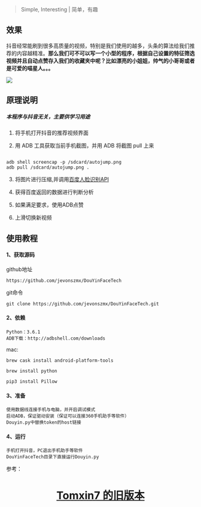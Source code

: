 > Simple, Interesting | 简单，有趣

## 效果
抖音经常能刷到很多高质量的视频，特别是我们使用的越多，头条的算法给我们推荐的内容越精准。**那么我们可不可以写一个小型的程序，根据自己设置的特征筛选视频并且自动点赞存入我们的收藏夹中呢？比如漂亮的小姐姐，帅气的小哥哥或者是可爱的喵星人。。。**
<!--more-->


![](https://github.com/tomxin7/DouYinFaceTech/raw/master/20180418_000727.gif)
## 原理说明

##### 本程序与抖音无关，主要供学习用途

1. 将手机打开抖音的推荐视频界面

2. 用 ADB 工具获取当前手机截图，并用 ADB 将截图 pull 上来
```shell

adb shell screencap -p /sdcard/autojump.png
adb pull /sdcard/autojump.png .

```

3. 将图片进行压缩,并调用[百度人脸识别API](http://ai.baidu.com/tech/face)


4. 获得百度返回的数据进行判断分析

5. 如果满足要求，使用ADB点赞

6. 上滑切换新视频 





## 使用教程


#### 1、获取源码
github地址
```
https://github.com/jevonszmx/DouYinFaceTech
```
git命令
```
git clone https://github.com/jevonszmx/DouYinFaceTech.git
```
#### 2、依赖
```
Python：3.6.1 
ADB下载：http://adbshell.com/downloads
```

mac:

```
brew cask install android-platform-tools 

brew install python

pip3 install Pillow

```


#### 3、准备
```
使用数据线连接手机与电脑，并开启调试模式
启动ADB，保证驱动安装（保证可以连接360手机助手等软件）
Douyin.py中替换token的host链接

```
#### 4、运行
```
手机打开抖音，PC退出手机助手等软件
DouYinFaceTech目录下直接运行Douyin.py
```


参考：<h1 align="center"><a href="http://blog.tomxin.cn" target="_blank">Tomxin7 的旧版本</a></h1>